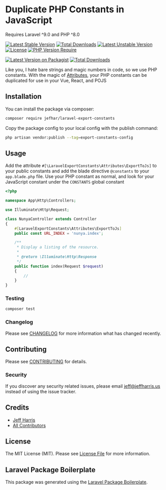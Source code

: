 # Duplicate PHP Constants in JavaScript
Requires Laravel ^9.0 and PHP ^8.0

[![Latest Stable Version](http://poser.pugx.org/jefhar/laravel-export-constants/v)](https://packagist.org/packages/jefhar/laravel-export-constants)
[![Total Downloads](http://poser.pugx.org/jefhar/laravel-export-constants/downloads)](https://packagist.org/packages/jefhar/laravel-export-constants)
[![Latest Unstable Version](http://poser.pugx.org/jefhar/laravel-export-constants/v/unstable)](https://packagist.org/packages/jefhar/laravel-export-constants)
[![License](http://poser.pugx.org/jefhar/laravel-export-constants/license)](https://packagist.org/packages/jefhar/laravel-export-constants)
[![PHP Version Require](http://poser.pugx.org/jefhar/laravel-export-constants/require/php)](https://packagist.org/packages/jefhar/laravel-export-constants)


[![Latest Version on Packagist](https://img.shields.io/packagist/v/jefhar/laravel-export-constants.svg?style=flat-square)](https://packagist.org/packages/jefhar/laravel-export-constants)
[![Total Downloads](https://img.shields.io/packagist/dt/jefhar/laravel-export-constants.svg?style=flat-square)](https://packagist.org/packages/jefhar/laravel-export-constants)

Like you, I hate bare strings and magic numbers in code, so we use PHP constants. 
With the magic of [Attributes](https://www.php.net/manual/en/language.attributes.overview.php), 
your PHP constants can be duplicated for use in your Vue, React, and POJS

## Installation

You can install the package via composer:

```bash
composer require jefhar/laravel-export-constants
```

Copy the package config to your local config with the publish command:

```bash
php artisan vendor:publish --tag=export-constants-config
```

## Usage
Add the attribute `#[\LaravelExportConstants\Attributes\ExportToJs]` to your public 
constants and add the blade directive `@constants` to your `app.blade.php` file. Use 
your PHP constant as normal, and look for your JavaScript constant under the 
`CONSTANTS` global constant
```php
<?php

namespace App\Http\Controllers;

use Illuminate\Http\Request;

class NunyaController extends Controller
{
    #[LaravelExportConstants\Attributes\ExportToJs]
    public const URL_INDEX = 'nunya.index';

    /**
     * Display a listing of the resource.
     *
     * @return \Illuminate\Http\Response
     */
    public function index(Request $request)
    {
        //
    }
}
```

### Testing

```bash
composer test
```

### Changelog

Please see [CHANGELOG](CHANGELOG.md) for more information what has changed recently.

## Contributing

Please see [CONTRIBUTING](CONTRIBUTING.md) for details.

### Security

If you discover any security related issues, please email jeff@jeffharris.us instead of using the issue tracker.

## Credits

-   [Jeff Harris](https://github.com/jefhar)
-   [All Contributors](../../contributors)

## License

The MIT License (MIT). Please see [License File](LICENSE.md) for more information.

## Laravel Package Boilerplate

This package was generated using the [Laravel Package Boilerplate](https://laravelpackageboilerplate.com).
